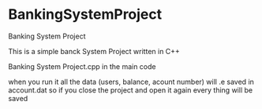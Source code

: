 # BankingSystemProject
Banking System Project

This is a simple banck System Project
written in C++

Banking System Project.cpp
in the main code

when you run it
all the data (users, balance, acount number) will .e saved in account.dat
so if you close the project and open it again every thing will be saved
